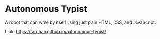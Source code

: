 # Autonomous Typist

A robot that can write by itself using just plain HTML, CSS, and JavaScript.

Link: https://farohan.github.io/autonomous-typist/

